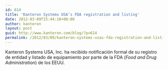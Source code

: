 ```yaml
---
id: 614
title: 'Kanteron Systems USA‘s FDA registration and listing'
date: 2012-03-09T15:44:10+00:00
author: kanteron
layout: post
guid: http://www.kanteron.com/blog/?p=614
permalink: /2012/03/09/kanteron-systems-usas-fda-registration-and-listing/
---
```

Kanteron Systems USA, Inc. ha recibido notificación formal de su registro de entidad y listado de equipamiento por parte de la FDA (_Food and Drug Administration_) de los EEUU.